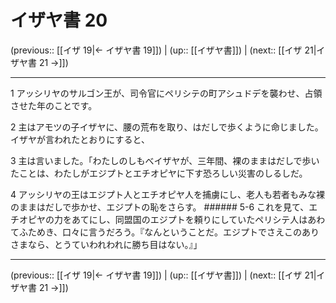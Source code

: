 # イザヤ書 20

(previous:: [[イザ 19|← イザヤ書 19]]) | (up:: [[イザヤ書]]) | (next:: [[イザ 21|イザヤ書 21 →]])

***


1 アッシリヤのサルゴン王が、司令官にペリシテの町アシュドデを襲わせ、占領させた年のことです。 

2 主はアモツの子イザヤに、腰の荒布を取り、はだしで歩くように命じました。 イザヤが言われたとおりにすると、 

3 主は言いました。「わたしのしもべイザヤが、三年間、裸のままはだしで歩いたことは、わたしがエジプトとエチオピヤに下す恐ろしい災害のしるしだ。 

4 アッシリヤの王はエジプト人とエチオピヤ人を捕虜にし、老人も若者もみな裸のままはだしで歩かせ、エジプトの恥をさらす。 ###### 5-6 これを見て、エチオピヤの力をあてにし、同盟国のエジプトを頼りにしていたペリシテ人はあわてふためき、口々に言うだろう。『なんということだ。エジプトでさえこのありさまなら、とうていわれわれに勝ち目はない。』」

***

(previous:: [[イザ 19|← イザヤ書 19]]) | (up:: [[イザヤ書]]) | (next:: [[イザ 21|イザヤ書 21 →]])
